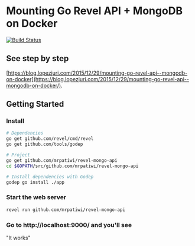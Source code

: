 # Mounting Go Revel API + MongoDB on Docker

[![Build Status][ci-image]][ci-url]

## See step by step

[https://blog.lopezjuri.com/2015/12/29/mounting-go-revel-api--mongodb-on-docker](https://blog.lopezjuri.com/2015/12/29/mounting-go-revel-api--mongodb-on-docker/).

## Getting Started

### Install

```sh
# Dependencies
go get github.com/revel/cmd/revel
go get github.com/tools/godep

# Project
go get github.com/mrpatiwi/revel-mongo-api
cd $GOPATH/src/github.com/mrpatiwi/revel-mongo-api

# Install dependencies with Godep
godep go install ./app
```

### Start the web server

```sh
revel run github.com/mrpatiwi/revel-mongo-api
```

### Go to http://localhost:9000/ and you'll see

"It works"

[ci-image]: https://travis-ci.org/mrpatiwi/revel-mongo-api.svg
[ci-url]: https://travis-ci.org/mrpatiwi/revel-mongo-api
